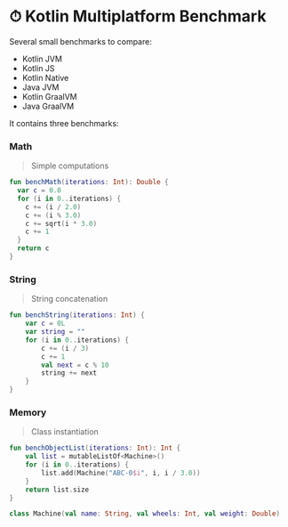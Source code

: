 # ⏱ Kotlin Multiplatform Benchmark

Several small benchmarks to compare:
* Kotlin JVM
* Kotlin JS
* Kotlin Native
* Java JVM
* Kotlin GraalVM
* Java GraalVM

It contains three benchmarks:

### Math
> Simple computations
```kotlin
fun benchMath(iterations: Int): Double {
  var c = 0.0
  for (i in 0..iterations) {
    c += (i / 2.0)
    c += (i % 3.0)
    c += sqrt(i * 3.0)
    c += 1
  }
  return c
}
```

### String
> String concatenation
```kotlin
fun benchString(iterations: Int) {
    var c = 0L
    var string = ""
    for (i in 0..iterations) {
        c += (i / 3)
        c += 1
        val next = c % 10
        string += next
    }
}
```
### Memory
> Class instantiation
```kotlin
fun benchObjectList(iterations: Int): Int {
    val list = mutableListOf<Machine>()
    for (i in 0..iterations) {
        list.add(Machine("ABC-0$i", i, i / 3.0))
    }
    return list.size
}

class Machine(val name: String, val wheels: Int, val weight: Double)
```